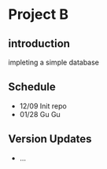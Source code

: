 # Project B

## introduction
impleting a simple database

## Schedule
- 12/09 Init repo
- 01/28 Gu Gu

## Version Updates
- ...
